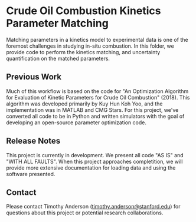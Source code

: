 # Crude Oil Combustion Kinetics Parameter Matching

Matching parameters in a kinetics model to experimental data is one of the foremost challenges in studying in-situ combustion. In this folder, we provide code to perform the kinetics matching, and uncertainty quantification on the matched parameters. 


## Previous Work

Much of this workflow is based on the code for "An Optimization Algorithm for Evaluation of Kinetic Parameters for Crude Oil Combustion" (2018). This algorithm was developed primarily by Kuy Hun Koh Yoo, and the implementation was in MATLAB and CMG Stars. For this project, we've converted all code to be in Python and written simulators with the goal of developing an open-source parameter optimization code. 

## Release Notes

This project is currently in development. We present all code "AS IS" and "WITH ALL FAULTS". When this project approaches completition, we will provide more extensive documentation for loading data and using the software presented. 

## Contact

Please contact Timothy Anderson (timothy.anderson@stanford.edu) for questions about this project or potential research collaborations.